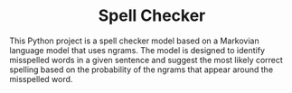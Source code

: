 <h1 align="center" id="title">Spell Checker</h1>

<p id="description">This Python project is a spell checker model based on a Markovian language model that uses ngrams. The model is designed to identify misspelled words in a given sentence and suggest the most likely correct spelling based on the probability of the ngrams that appear around the misspelled word.</p>
